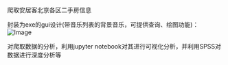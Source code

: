 爬取安居客北京各区二手房信息


封装为exe的gui设计(带音乐列表的背景音乐，可提供查询、绘图功能)：
![Image](https://github.com/ElleryJallet/img-holder/blob/master/test2.png)

对爬取数据的分析，利用jupyter notebook对其进行可视化分析，并利用SPSS对数据进行深度分析等
